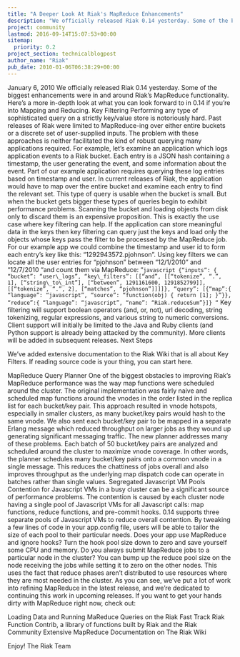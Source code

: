 ```yaml
---
title: "A Deeper Look At Riak's MapReduce Enhancements"
description: "We officially released Riak 0.14 yesterday. Some of the biggest enhancements were in and around Riak's MapReduce functionality. Here's a more in-depth look at what you can look forward to in 0.14 if you're into Mapping and Reducing."
project: community
lastmod: 2016-09-14T15:07:53+00:00
sitemap:
  priority: 0.2
project_section: technicalblogpost
author_name: "Riak"
pub_date: 2010-01-06T06:38:29+00:00
---
```

January 6, 2010
We officially released Riak 0.14 yesterday. Some of the biggest enhancements were in and around Riak’s MapReduce functionality. Here’s a more in-depth look at what you can look forward to in 0.14 if you’re into Mapping and Reducing.
Key Filtering
Performing any type of sophisticated query on a strictly key/value store is notoriously hard. Past releases of Riak were limited to MapReduce-ing over either entire buckets or a discrete set of user-supplied inputs. The problem with these approaches is neither facilitated the kind of robust querying many applications required. For example, let’s examine an application which logs application events to a Riak bucket. Each entry is a JSON hash containing a timestamp, the user generating the event, and some information about the event. Part of our example application requires querying these log entries based on timestamp and user.
In current releases of Riak, the application would have to map over the entire bucket and examine each entry to find the relevant set. This type of query is usable when the bucket is small. But when the bucket gets bigger these types of queries begin to exhibit performance problems. Scanning the bucket and loading objects from disk only to discard them is an expensive proposition.
This is exactly the use case where key filtering can help. If the application can store meaningful data in the keys then key filtering can query just the keys and load only the objects whose keys pass the filter to be processed by the MapReduce job. For our example app we could combine the timestamp and user id to form each entry’s key like this: “1292943572.pjohnson”. Using key filters we can locate all the user entries for “pjohnson” between “12/1/2010” and “12/7/2010 “and count them via MapReduce:
“`javascript
{“inputs”: {
“bucket”: “user\_logs”,
“key\_filters”: [[“and”, [[“tokenize”, “.”, 1],
[“string\_to\_int”],
[“between”, 1291161600, 1291852799]],
[[“tokenize”, “.”, 2],
[“matches”, “pjohnson”]]]]},
“query”: [{“map”:{
“language”: “javascript”,
“source”: “function(obj) { return [1]; }”}},
“reduce”:{
“language”: “javascript”,
“name”: “Riak.reduceSum”}]}
“`
Key filtering will support boolean operators (and, or, not), url decoding, string tokenizing, regular expressions, and various string to numeric conversions. Client support will initially be limited to the Java and Ruby clients (and Python support is already being attacked by the community). More clients will be added in subsequent releases.
Next Steps

We’ve added extensive documentation to the Riak Wiki that is all about Key Filters.
If reading source code is your thing, you can start here.

MapReduce Query Planner
One of the biggest obstacles to improving Riak’s MapReduce performance was the way map functions were scheduled around the cluster. The original implementation was fairly naive and scheduled map functions around the vnodes in the order listed in the replica list for each bucket/key pair. This approach resulted in vnode hotspots, especially in smaller clusters, as many bucket/key pairs would hash to the same vnode. We also sent each bucket/key pair to be mapped in a separate Erlang message which reduced throughput on larger jobs as they wound up generating significant messaging traffic.
The new planner addresses many of these problems. Each batch of 50 bucket/key pairs are analyzed and scheduled around the cluster to maximize vnode coverage. In other words, the planner schedules many bucket/key pairs onto a common vnode in a single message. This reduces the chattiness of jobs overall and also improves throughput as the underlying map dispatch code can operate in batches rather than single values.
Segregated Javascript VM Pools
Contention for Javascript VMs in a busy cluster can be a significant source of performance problems. The contention is caused by each cluster node having a single pool of Javascript VMs for all Javascript calls: map functions, reduce functions, and pre-commit hooks.
0.14 supports three separate pools of Javascript VMs to reduce overall contention. By tweaking a few lines of code in your app.config file, users will be able to tailor the size of each pool to their particular needs. Does your app use MapReduce and ignore hooks? Turn the hook pool size down to zero and save yourself some CPU and memory. Do you always submit MapReduce jobs to a particular node in the cluster? You can bump up the reduce pool size on the node receiving the jobs while setting it to zero on the other nodes. This uses the fact that reduce phases aren’t distributed to use resources where they are most needed in the cluster.
As you can see, we’ve put a lot of work into refining MapReduce in the latest release, and we’re dedicated to continuing this work in upcoming releases. If you want to get your hands dirty with MapReduce right now, check out:

Loading Data and Running MaReduce Queries on the Riak Fast Track
Riak Function Contrib, a library of functions built by Riak and the Riak Community
Extensive MapReduce Documentation on The Riak Wiki

Enjoy!
The Riak Team
